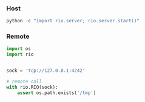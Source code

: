 ### Host
```python
python -c "import rio.server; rio.server.start()"
```

### Remote

```python
import os
import rio


sock = 'tcp://127.0.0.1:4242'

# remote call
with rio.RIO(sock):
    assert os.path.exists('/tmp')
```
